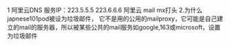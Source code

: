 1
阿里云DNS
服务IP：223.5.5.5 223.6.6.6
阿里云 mail
mx打头
2.为什么japnese101pod被设为垃圾邮件，
它不是用的公用的mailproxy，它可能是自己建立的mail的服务器，所以被某些公共的mail服务如google,163或microsoft，设置为垃圾邮件

